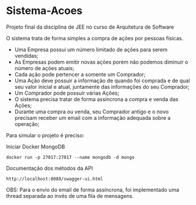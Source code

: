 # Sistema-Acoes
Projeto final da disciplina de JEE no curso de Arquitetura de Software

O sistema trata de forma simples a compra de ações por pessoas físicas.
- Uma Empresa possui um número limitado de ações para serem vendidas;
- As Empresas podem emitir novas ações porém não podemos diminuir o número de ações atuais;
- Cada ação pode pertencer a somente um Comprador;
- Uma Ação deve possuir a informação de quando foi comprada e de qual seu valor inicial e atual, juntamente das informações do seu Comprador;
- Um Comprador pode possuir várias Ações;
- O sistema precisa tratar de forma assíncrona a compra e venda das Ações;
- Durante uma compra ou venda, seu Comprador antigo e o novo precisam receber um email com a informação adequada sobre a operação;

Para simular o projeto é preciso:

Iniciar Docker MongoDB

```
docker run -p 27017:27017 --name mongodb -d mongo
```

Documentação dos métodos da API

```
http://localhost:8080/swagger-ui.html
```

OBS: Para o envio do email de forma assíncrona, foi implementado uma thread separada ao invés de uma fila de mensagens.
